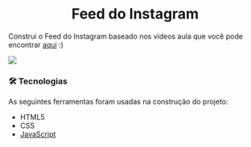 <h1 align="center">Feed do Instagram</h1>

Construi o Feed do Instagram baseado nos vídeos aula que você pode encontrar [aqui](https://youtube.com/playlist?list=PL8iIphQOyG-Cv3auRYoZtbvzJJrsvdMy-) :)

<img src="https://s3.us-west-2.amazonaws.com/secure.notion-static.com/d67db8bc-ccf8-4dc1-a567-72ad03395e55/Screen_Recording_2021-10-18_at_11.07.43.gif?X-Amz-Algorithm=AWS4-HMAC-SHA256&X-Amz-Credential=AKIAT73L2G45O3KS52Y5%2F20211018%2Fus-west-2%2Fs3%2Faws4_request&X-Amz-Date=20211018T142311Z&X-Amz-Expires=86400&X-Amz-Signature=cf45160900d56d6b26ffd5186d904525eebf464c595c6658c777cd20d1e58509&X-Amz-SignedHeaders=host&response-content-disposition=filename%20%3D%22Screen%2520Recording%25202021-10-18%2520at%252011.07.43.gif%22"/>

### 🛠 Tecnologias

As seguintes ferramentas foram usadas na construção do projeto:

- HTML5
- CSS
- [JavaScript](https://www.javascript.com/)
